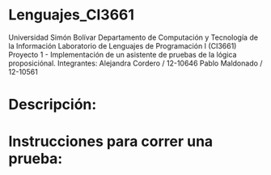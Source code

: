 # Lenguajes_CI3661

Universidad Simón Bolívar
Departamento de Computación y Tecnología de la Información
Laboratorio de Lenguajes de Programación I (CI3661)
Proyecto 1 - Implementación de un asistente de pruebas
de la lógica proposiciónal.
Integrantes:
    Alejandra Cordero / 12-10646
    Pablo Maldonado / 12-10561

# Descripción:

# Instrucciones para correr una prueba:
